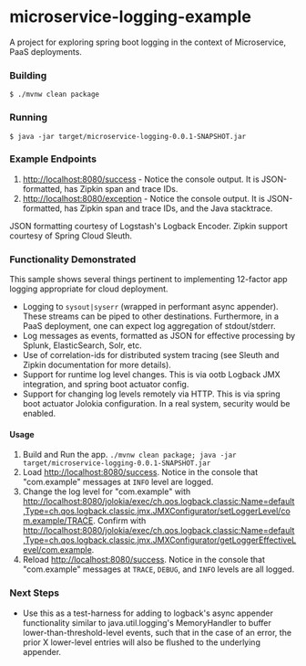 # microservice-logging-example
A project for exploring spring boot logging in the context of Microservice, PaaS deployments.

### Building
```
$ ./mvnw clean package
```

### Running
```
$ java -jar target/microservice-logging-0.0.1-SNAPSHOT.jar
```

### Example Endpoints

1. [http://localhost:8080/success]() - Notice the console output.  It is JSON-formatted, has Zipkin span and trace IDs.
2. [http://localhost:8080/exception]() - Notice the console output.  It is JSON-formatted, has Zipkin span and trace IDs, and the Java stacktrace.

JSON formatting courtesy of Logstash's Logback Encoder.  Zipkin support courtesy of Spring Cloud Sleuth.

### Functionality Demonstrated

This sample shows several things pertinent to implementing 12-factor app logging appropriate for cloud deployment.

- Logging to `sysout|syserr` (wrapped in performant async appender).  These streams can be piped to other destinations.  Furthermore, in a PaaS deployment, one can expect log aggregation of stdout/stderr.
- Log messages as events, formatted as JSON for effective processing by Splunk, ElasticSearch, Solr, etc.
- Use of correlation-ids for distributed system tracing (see Sleuth and Zipkin documentation for more details).
- Support for runtime log level changes.  This is via ootb Logback JMX integration, and spring boot actuator config.
- Support for changing log levels remotely via HTTP.  This is via spring boot actuator Jolokia configuration.  In a real system, security would be enabled.

#### Usage

1. Build and Run the app.  `./mvnw clean package; java -jar target/microservice-logging-0.0.1-SNAPSHOT.jar`
2. Load [http://localhost:8080/success]().  Notice in the console that "com.example" messages at `INFO` level are logged.
3. Change the log level for "com.example" with [http://localhost:8080/jolokia/exec/ch.qos.logback.classic:Name=default,Type=ch.qos.logback.classic.jmx.JMXConfigurator/setLoggerLevel/com.example/TRACE]().  Confirm with [http://localhost:8080/jolokia/exec/ch.qos.logback.classic:Name=default,Type=ch.qos.logback.classic.jmx.JMXConfigurator/getLoggerEffectiveLevel/com.example]().
4. Reload [http://localhost:8080/success]().  Notice in the console that "com.example" messages at `TRACE`, `DEBUG`, and `INFO` levels are all logged.

### Next Steps

- Use this as a test-harness for adding to logback's async appender functionality similar to java.util.logging's MemoryHandler to buffer lower-than-threshold-level events, such that in the case of an error, the prior X lower-level entries will also be flushed to the underlying appender.  

